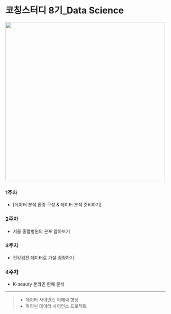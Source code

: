 # 코칭스터디 8기_Data Science
<img width="500" src="https://cphinf.pstatic.net/mooc/20221007_6/1665106747317bPiU3_PNG/%BA%CE%C4%DA_%C4%DA%C4%AA%BD%BA%C5%CD%B5%F0DataScience_%C6%F7%BD%BA%C5%CD%BB%F3%B4%DC_0923.png">

### 1주차
- [데이터 분석 환경 구성 & 데이터 분석 준비하기]
### 2주차
- 서울 종합병원의 분포 알아보기
### 3주차
- 건강검진 데이터로 가설 검정하기
### 4주차
- K-beauty 온라인 판매 분석
---
>- 데이터 사이언스 이해력 향상
>- 파이썬 데이터 사이언스 프로젝트
